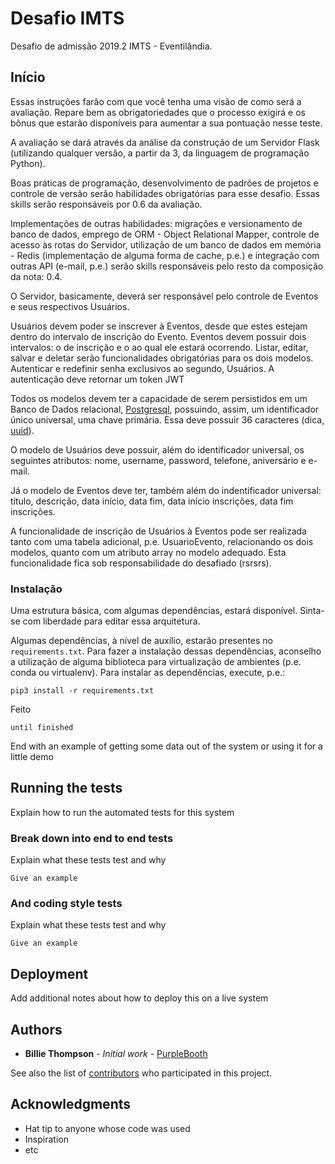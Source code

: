 # Desafio IMTS

Desafio de admissão 2019.2 IMTS - Eventilândia.


## Início

Essas instruções farão com que você tenha uma visão de como será a avaliação. Repare bem as obrigatoriedades que o processo exigirá e os bônus que estarão disponíveis para aumentar a sua pontuação
nesse teste.

A avaliação se dará através da análise da construção de um Servidor Flask (utilizando qualquer versão, a partir da 3, da linguagem de programação Python). 

Boas práticas de programação, desenvolvimento de padrões de projetos e controle de versão serão habilidades obrigatórias para esse desafio. Essas skills serão responsáveis por 0.6 da avaliação.

Implementações de outras habilidades: migrações e versionamento de banco de dados, emprego de ORM - Object Relational Mapper, controle de acesso às rotas do Servidor, utilização de um banco de dados em memória - Redis (implementação de alguma forma de cache, p.e.) e integração com outras API (e-mail, p.e.) serão skills responsáveis pelo resto da composição da nota: 0.4.

O Servidor, basicamente, deverá ser responsável pelo controle de Eventos e seus respectivos Usuários. 

Usuários devem poder se inscrever à Eventos, desde que estes estejam dentro do intervalo de inscrição do Evento. Eventos devem possuir dois intervalos: o de inscrição e o ao qual ele estará ocorrendo. Listar, editar, salvar e deletar serão funcionalidades obrigatórias para os dois modelos. Autenticar e redefinir senha exclusivos ao segundo, Usuários. A autenticação deve retornar um token JWT

Todos os modelos devem ter a capacidade de serem persistidos em um Banco de Dados relacional, [Postgresql](https://www.postgresql.org/), possuindo, assim, um identificador único universal, uma chave primária. Essa deve possuir 36 caracteres (dica, [uuid](https://pt.wikipedia.org/wiki/Identificador_%C3%BAnico_universal)). 

O modelo de Usuários deve possuir, além do identificador universal, os seguintes atributos: nome, username, password, telefone, aniversário e e-mail.

Já o modelo de Eventos deve ter, também além do indentificador universal: título, descrição, data início, data fim, data início inscrições, data fim inscrições.

A funcionalidade de inscrição de Usuários à Eventos pode ser realizada tanto com uma tabela adicional, p.e. UsuarioEvento, relacionando os dois modelos, quanto com um atributo array no modelo adequado. Esta funcionalidade fica sob responsabilidade do desafiado (rsrsrs).


### Instalação

Uma estrutura básica, com algumas dependências, estará disponível. Sinta-se com liberdade para editar essa
arquitetura.

Algumas dependências, à nível de auxílio, estarão presentes no `requirements.txt`. Para fazer a instalação dessas dependências, aconselho a utilização de alguma biblioteca para virtualização de ambientes (p.e. conda ou virtualenv). Para instalar as dependências, execute, p.e.:

```
pip3 install -r requirements.txt
```

Feito
```
until finished
```

End with an example of getting some data out of the system or using it for a little demo

## Running the tests

Explain how to run the automated tests for this system

### Break down into end to end tests

Explain what these tests test and why

```
Give an example
```

### And coding style tests

Explain what these tests test and why

```
Give an example
```

## Deployment

Add additional notes about how to deploy this on a live system


## Authors

* **Billie Thompson** - *Initial work* - [PurpleBooth](https://github.com/PurpleBooth)

See also the list of [contributors](https://github.com/your/project/contributors) who participated in this project.


## Acknowledgments

* Hat tip to anyone whose code was used
* Inspiration
* etc

